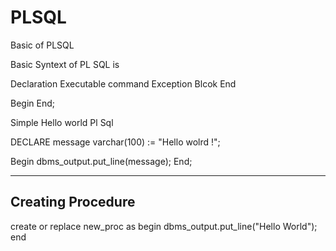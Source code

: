 # PLSQL
Basic of PLSQL


Basic Syntext of PL SQL is

Declaration 
Executable command
Exception Blcok
End 

<Variable Declaration>
Begin
<Executable command>
<Exception Block>
End;

Simple Hello world Pl Sql

DECLARE
message varchar(100) := "Hello wolrd !";

Begin
dbms_output.put_line(message);
End;

-------------------------------------------------------
Creating Procedure
-------------------------------------------------------

create or  replace new_proc
as
begin 
dbms_output.put_line("Hello World");
end
